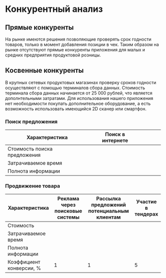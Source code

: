 # Конкурентный анализ

## Прямые конкуренты

На рынке имеются решения позволяющие проверять срок годности товаров, только в момент добавления позиции в чек.
Таким образом на рынке отсутствуют прямые конкуренты приложения для малых и средних предприятия продуктовой розницы.


## Косвенные конкуренты
В крупных сетевых продуктовых магазинах проверку сроков годности осуществляют с помощью терминалов сбора данных.
Стоимость терминала сбора данных начинается от 25 000 рублей, что является дополнтельными затратами.
Для использования нашего приложения нет необходимости покупать дополнительное оборудование, а есть возможность использовать имеющийся 2D сканер или смартфон.

### Поиск предложения

| Характеристика               | Поиск в интернете |     |     |     |     |
|------------------------------|-------------------|-----|-----|-----|-----|
| Стоимость поиска предложения |                   |     |     |     |     |
| Затрачиваемое время          |                   |     |     |     |     |
| Полнота информации           |                   |     |     |     |     |

### Продвижение товара

| Характеристика           | Реклама через поисковые системы | Рассылка предложений потенциальным клиентам | Участие в тендерах |
|--------------------------|---------------------------------|---------------------------------------------|--------------------|
| Стоимость                |                                 |                                             |                    |
| Затрачиваемое время      |                                 |                                             |                    |
| Полнота информации       |                                 |                                             |                    |
| Коэффициент конверсии, % | 1                               | 1                                           | 5                  |
